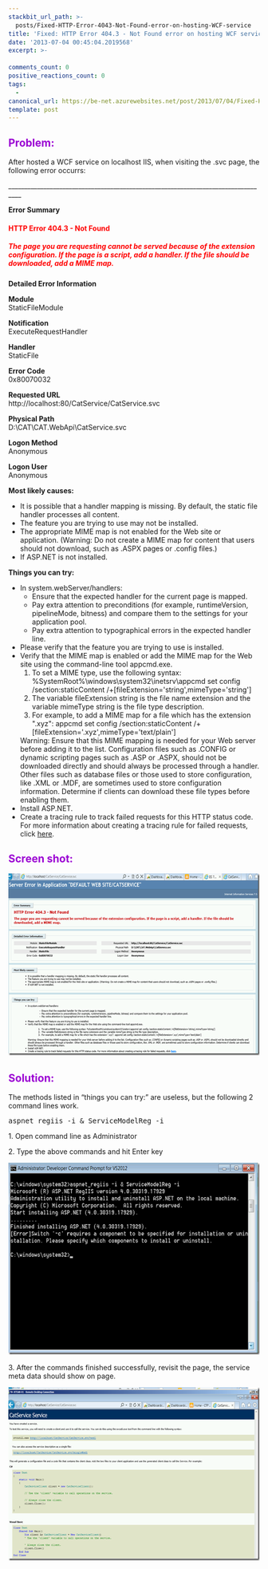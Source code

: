 ```yaml
---
stackbit_url_path: >-
  posts/Fixed-HTTP-Error-4043-Not-Found-error-on-hosting-WCF-service
title: 'Fixed: HTTP Error 404.3 - Not Found error on hosting WCF service'
date: '2013-07-04 00:45:04.2019568'
excerpt: >-
  
comments_count: 0
positive_reactions_count: 0
tags: 
  - 
canonical_url: https://be-net.azurewebsites.net/post/2013/07/04/Fixed-HTTP-Error-4043-Not-Found-error-on-hosting-WCF-service
template: post
---
```

<h2><font color="#9b00d3">Problem:</font></h2>  <p>After hosted a WCF service on localhost IIS, when visiting the .svc page, the following error occurrs:</p>  <p>__________________________________________________________________________________</p>  <p><strong>Error Summary</strong></p>  <h4><font color="#ff0000">HTTP Error 404.3 - Not Found</font></h4>  <h5><font color="#ff0000">The page you are requesting cannot be served because of the extension configuration. If the page is a script, add a handler. If the file should be downloaded, add a MIME map.</font></h5>  <p><strong>Detailed Error Information</strong></p>  <p><strong>Module </strong>    <br />StaticFileModule</p>  <p><strong>Notification      <br /></strong>ExecuteRequestHandler</p>  <p><strong>Handler </strong>    <br />StaticFile</p>  <p><strong>Error Code      <br /></strong>0x80070032</p>  <p><strong>Requested URL </strong>    <br />http://localhost:80/CatService/CatService.svc</p>  <p><strong>Physical Path      <br /></strong>D:\CAT\CAT.WebApi\CatService.svc</p>  <p><strong>Logon Method </strong>    <br />Anonymous</p>  <p><strong>Logon User      <br /></strong>Anonymous</p>  <p><strong>Most likely causes:</strong></p>  <ul>   <li>It is possible that a handler mapping is missing. By default, the static file handler processes all content. </li>    <li>The feature you are trying to use may not be installed. </li>    <li>The appropriate MIME map is not enabled for the Web site or application. (Warning: Do not create a MIME map for content that users should not download, such as .ASPX pages or .config files.) </li>    <li>If ASP.NET is not installed. </li> </ul>  <p><strong>Things you can try:</strong></p>  <ul>   <li>In system.webServer/handlers:      <ul>       <li>Ensure that the expected handler for the current page is mapped. </li>        <li>Pay extra attention to preconditions (for example, runtimeVersion, pipelineMode, bitness) and compare them to the settings for your application pool. </li>        <li>Pay extra attention to typographical errors in the expected handler line. </li>     </ul>   </li>    <li>Please verify that the feature you are trying to use is installed. </li>    <li>Verify that the MIME map is enabled or add the MIME map for the Web site using the command-line tool appcmd.exe.      <ol>       <li>To set a MIME type, use the following syntax: %SystemRoot%\windows\system32\inetsrv\appcmd set config /section:staticContent /+[fileExtension='string',mimeType='string'] </li>        <li>The variable fileExtension string is the file name extension and the variable mimeType string is the file type description. </li>        <li>For example, to add a MIME map for a file which has the extension &quot;.xyz&quot;: appcmd set config /section:staticContent /+[fileExtension='.xyz',mimeType='text/plain'] </li>     </ol> Warning: Ensure that this MIME mapping is needed for your Web server before adding it to the list. Configuration files such as .CONFIG or dynamic scripting pages such as .ASP or .ASPX, should not be downloaded directly and should always be processed through a handler. Other files such as database files or those used to store configuration, like .XML or .MDF, are sometimes used to store configuration information. Determine if clients can download these file types before enabling them. </li>    <li>Install ASP.NET. </li>    <li>Create a tracing rule to track failed requests for this HTTP status code. For more information about creating a tracing rule for failed requests, click <a href="http://go.microsoft.com/fwlink/?LinkID=66439">here</a>. </li> </ul>  <h2><font color="#9b00d3">Screen shot:</font></h2>  <p><a href="https://raw.githubusercontent.com/Jeff-Tian/blogengine.net/master/Source/BlogEngine/BlogEngine.NET/App_Data/files/image_632.png"><img title="HTTP Error 404.3 - Not Found error on hosting WCF service" style="border-left-width: 0px; border-right-width: 0px; background-image: none; border-bottom-width: 0px; padding-top: 0px; padding-left: 0px; display: inline; padding-right: 0px; border-top-width: 0px" border="0" alt="HTTP Error 404.3 - Not Found error on hosting WCF service" src="https://raw.githubusercontent.com/Jeff-Tian/blogengine.net/master/Source/BlogEngine/BlogEngine.NET/App_Data/files/image_thumb_320.png" width="660" height="365" /></a></p>  <h2><font color="#9b00d3">Solution:</font></h2>  <p>The methods listed in “things you can try:” are useless, but the following 2 command lines work.</p>  <pre>aspnet_regiis -i &amp; ServiceModelReg -i</pre>

<p>1. Open command line as Administrator</p>

<p>2. Type the above commands and hit Enter key</p>

<p><a href="https://raw.githubusercontent.com/Jeff-Tian/blogengine.net/master/Source/BlogEngine/BlogEngine.NET/App_Data/files/image_633.png"><img title="aspnet_regiis -i &amp; ServiceModelReg -i" style="border-top: 0px; border-right: 0px; background-image: none; border-bottom: 0px; padding-top: 0px; padding-left: 0px; border-left: 0px; display: inline; padding-right: 0px" border="0" alt="aspnet_regiis -i &amp; ServiceModelReg -i" src="https://raw.githubusercontent.com/Jeff-Tian/blogengine.net/master/Source/BlogEngine/BlogEngine.NET/App_Data/files/image_thumb_321.png" width="644" height="385" /></a></p>

<p>3. After the commands finished successfully, revisit the page, the service meta data should show on page.</p>

<p><a href="https://raw.githubusercontent.com/Jeff-Tian/blogengine.net/master/Source/BlogEngine/BlogEngine.NET/App_Data/files/image_634.png"><img title="Fixed: HTTP Error 404.3 - Not Found error on hosting WCF service" style="border-top: 0px; border-right: 0px; background-image: none; border-bottom: 0px; padding-top: 0px; padding-left: 0px; border-left: 0px; display: inline; padding-right: 0px" border="0" alt="Fixed: HTTP Error 404.3 - Not Found error on hosting WCF service" src="https://raw.githubusercontent.com/Jeff-Tian/blogengine.net/master/Source/BlogEngine/BlogEngine.NET/App_Data/files/image_thumb_322.png" width="664" height="348" /></a></p>